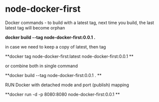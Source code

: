# node-docker-first


Docker commands - to build with a latest tag, next time you build, the last latest tag will become orphan


**docker build --tag node-docker-first:0.0.1 .**

in case we need to keep a copy of latest, then tag


**docker tag node-docker-first:latest node-docker-first:0.0.1 **


or combine both in single command


**docker build --tag node-docker-first:0.0.1 . **


RUN Docker with detached mode and port (publish) mapping


**docker run -d -p 8080:8080 node-docker-first:0.0.1 **

